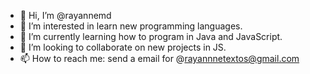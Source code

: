 - 👋 Hi, I’m @rayannemd
- 👀 I’m interested in learn new programming languages.
- 🌱 I’m currently learning how to program in Java and JavaScript.
- 💞️ I’m looking to collaborate on new projects in JS.
- 📫 How to reach me: send a email for @rayannnetextos@gmail.com

<!---
rayannemd/rayannemd is a ✨ special ✨ repository because its `README.md` (this file) appears on your GitHub profile.
You can click the Preview link to take a look at your changes.
--->
